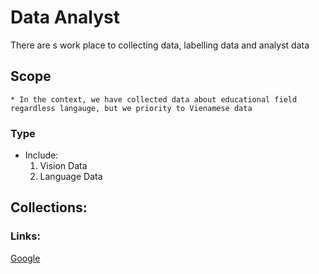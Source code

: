 # Data Analyst 

There are s work place to collecting data, labelling data and analyst data 

## Scope
    * In the context, we have collected data about educational field regardless langauge, but we priority to Vienamese data

### Type
* Include:
    1. Vision Data
    2. Language Data


## Collections:
### Links:
[Google](https://www.google.com "Tìm kiếm với Google")

